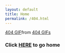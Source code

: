```yaml
---
layout: default
title: Home
permalink: /404.html
---
```


<div class="tenor-gif-embed" data-postid="22163955" data-share-method="host" data-aspect-ratio="1" data-width="100%"><a href="https://tenor.com/view/404-gif-22163955">404 GIF</a>from <a href="https://tenor.com/search/404-gifs">404 GIFs</a></div> <script type="text/javascript" async src="https://tenor.com/embed.js"></script>

<h3>Click <a href="https://koraxial.github.io/">HERE</a> to go home</h3>
